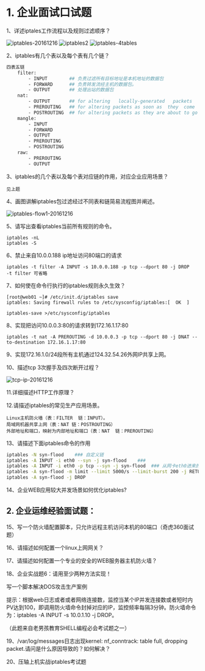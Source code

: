 
# 1. 企业面试口试题

1、详述iptales工作流程以及规则过滤顺序？

![iptables-20161216](http://oi480zo5x.bkt.clouddn.com/Linux_project/iptables-20161216.jpg)
![iptables2](http://oi480zo5x.bkt.clouddn.com/Linux_project/iptables-flow1.jpg)
![iptables-4tables](http://oi480zo5x.bkt.clouddn.com/Linux_project/iptables-4tables.jpg)

2、iptables有几个表以及每个表有几个链？

```bash
四表五链
    filter:
        - INPUT        ## 负责过滤所有目标地址是本机地址的数据包
        - FORWARD      ## 负责转发流经主机的数据包。
        - OUTPUT       ## 处理出站的数据包
    nat:
        - OUTPUT       ## for altering   locally-generated   packets   before   routing
        - PREROUTING   ## for altering packets as soon as  they  come  in
        - POSTROUTING  ## for altering packets as they are about to go  out
    mangle:
        - INPUT
        - FORWARD
        - OUTPUT
        - PREROUTING
        - POSTROUTING
    raw:
        - PREROUTING
        - OUTPUT
```

3、iptables的几个表以及每个表对应链的作用，对应企业应用场景？

    见上题

4、画图讲解iptables包过滤经过不同表和链简易流程图并阐述。

![iptables-flow1-20161216](http://oi480zo5x.bkt.clouddn.com/Linux_project/iptables-flow1-20161216.jpg)

5、请写出查看iptables当前所有规则的命令。

    iptables -nL
    iptables -S

6、禁止来自10.0.0.188 ip地址访问80端口的请求

    iptables -t filter -A INPUT -s 10.0.0.188 -p tcp --dport 80 -j DROP
    -t filter 可省略

7、如何使在命令行执行的iptables规则永久生效？

    [root@web01 ~]# /etc/init.d/iptables save
    iptables: Saving firewall rules to /etc/sysconfig/iptables:[  OK  ]

    iptables-save >/etc/sysconfig/iptables

8、实现把访问10.0.0.3:80的请求转到172.16.1.17:80

    iptables -t nat -A PREROUTING -d 10.0.0.3 -p tcp --dport 80 -j DNAT --to-destination 172.16.1.17:80

9、实现172.16.1.0/24段所有主机通过124.32.54.26外网IP共享上网。



10、描述tcp 3次握手及四次断开过程？

![tcp-ip-20161216](http://oi480zo5x.bkt.clouddn.com/Linux_project/tcp-ip-20161216.jpg?imageView/2/w/500/q/100)

11.详细描述HTTP工作原理？



12.请描述iptables的常见生产应用场景。

    Linux主机防火墙（表：FILTER  链：INPUT）。
    局域网机器共享上网（表：NAT 链：POSTROUTING）
    外部地址和端口，映射为内部地址和端口（表：NAT  链：PREROUTING）

13、请描述下面iptables命令的作用

```bash
iptables -N syn-flood    ### 自定义链
iptables -A INPUT -i eth0 --syn -j syn-flood    ### 
iptables -A INPUT -i eth0 -p tcp --syn -j syn-flood  ### 从网卡eth0进来的tcp连接，如果syn位置置1，ack、fin、rst置零，就讲请求转到目标syn-flood
iptables -A syn-flood -m limit --limit 5000/s --limit-burst 200 -j RETURN
iptables -A syn-flood -j DROP
```


14、企业WEB应用较大并发场景如何优化iptables?



## 2. 企业运维经验面试题：

15、写一个防火墙配置脚本，只允许远程主机访问本机的80端口（奇虎360面试题）



16、请描述如何配置一个linux上网网关？



17、请描述如何配置一个专业的安全的WEB服务器主机防火墙？


18、企业实战题6：请用至少两种方法实现！

写一个脚本解决DOS攻击生产案例

提示：根据web日志或者或者网络连接数，监控当某个IP并发连接数或者短时内PV达到100，即调用防火墙命令封掉对应的IP，监控频率每隔3分钟。防火墙命令为：iptables -A INPUT -s 10.0.1.10 -j DROP。

（此题来自老男孩教育SHELL编程必会考试题之一）



19、/var/log/messages日志出现kernel: nf_conntrack: table full, dropping packet.请问是什么原因导致的？如何解决？


20、压轴上机实战iptables考试题
